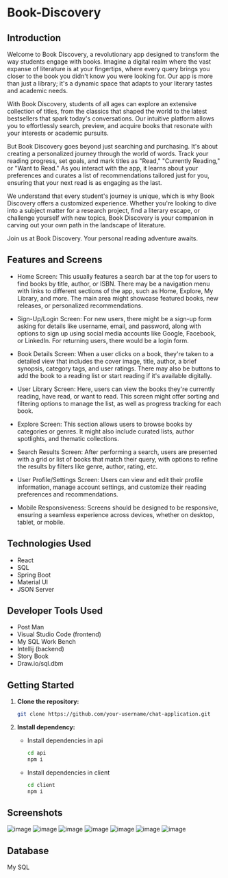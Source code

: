 # Book-Discovery

## Introduction

Welcome to Book Discovery, a revolutionary app designed to transform the way students engage with books. Imagine a digital realm where the vast expanse of literature is at your fingertips, where every query brings you closer to the book you didn't know you were looking for. Our app is more than just a library; it's a dynamic space that adapts to your literary tastes and academic needs.

With Book Discovery, students of all ages can explore an extensive collection of titles, from the classics that shaped the world to the latest bestsellers that spark today's conversations. Our intuitive platform allows you to effortlessly search, preview, and acquire books that resonate with your interests or academic pursuits.

But Book Discovery goes beyond just searching and purchasing. It's about creating a personalized journey through the world of words. Track your reading progress, set goals, and mark titles as "Read," "Currently Reading," or "Want to Read." As you interact with the app, it learns about your preferences and curates a list of recommendations tailored just for you, ensuring that your next read is as engaging as the last.

We understand that every student's journey is unique, which is why Book Discovery offers a customized experience. Whether you're looking to dive into a subject matter for a research project, find a literary escape, or challenge yourself with new topics, Book Discovery is your companion in carving out your own path in the landscape of literature.

Join us at Book Discovery. Your personal reading adventure awaits.



## Features and Screens

- Home Screen: This usually features a search bar at the top for users to find books by title, author, or ISBN. There may be a navigation menu with links to different sections of the app, such as Home, Explore, My Library, and more. The main area might showcase featured books, new releases, or personalized recommendations.

- Sign-Up/Login Screen: For new users, there might be a sign-up form asking for details like username, email, and password, along with options to sign up using social media accounts like Google, Facebook, or LinkedIn. For returning users, there would be a login form.

- Book Details Screen: When a user clicks on a book, they're taken to a detailed view that includes the cover image, title, author, a brief synopsis, category tags, and user ratings. There may also be buttons to add the book to a reading list or start reading if it's available digitally.

- User Library Screen: Here, users can view the books they're currently reading, have read, or want to read. This screen might offer sorting and filtering options to manage the list, as well as progress tracking for each book.

- Explore Screen: This section allows users to browse books by categories or genres. It might also include curated lists, author spotlights, and thematic collections.

- Search Results Screen: After performing a search, users are presented with a grid or list of books that match their query, with options to refine the results by filters like genre, author, rating, etc.

- User Profile/Settings Screen: Users can view and edit their profile information, manage account settings, and customize their reading preferences and recommendations.

- Mobile Responsiveness: Screens should be designed to be responsive, ensuring a seamless experience across devices, whether on desktop, tablet, or mobile.

## Technologies Used

- React
- SQL
- Spring Boot
- Material UI
- JSON Server

## Developer Tools Used

- Post Man
- Visual Studio Code (frontend)
- My SQL Work Bench
- Intellij (backend)
- Story Book
- Draw.io/sql.dbm

## Getting Started

1. **Clone the repository:**

   ```bash
   git clone https://github.com/your-username/chat-application.git 
   ```
2. **Install dependency:**

    - Install dependencies in api 
        ```bash
        cd api
        npm i
        ```
    - Install dependencies in client 
        ```bash
        cd client
        npm i
        ```

## Screenshots 

![image](https://github.com/sanath1515/Book-Discovery/assets/60379301/4089d477-4b29-4bf0-9ce1-2146aebc4c4e)
![image](https://github.com/sanath1515/Book-Discovery/assets/60379301/4f5bf28a-717f-459c-90c4-6dffbb210f07)
![image](https://github.com/sanath1515/Book-Discovery/assets/60379301/8d7c1cd5-6c3f-4b0f-bddc-9e736e6166e9)
![image](https://github.com/sanath1515/Book-Discovery/assets/60379301/18bc614a-9990-4b1b-b4a9-c041918a76b8)
![image](https://github.com/sanath1515/Book-Discovery/assets/60379301/89258945-55b9-4151-9ef4-4141e7abfec0)
![image](https://github.com/sanath1515/Book-Discovery/assets/60379301/9fc0c10f-f097-4c1e-bcea-af37837508f4)
![image](https://github.com/sanath1515/Book-Discovery/assets/60379301/b429f41f-8cad-42d5-a0db-c7212c836e68)

## Database
My SQL
  

                    
